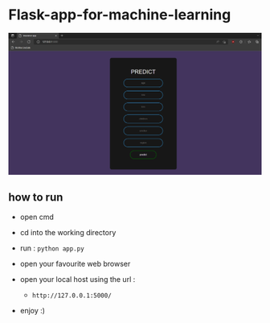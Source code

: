 # Flask-app-for-machine-learning
![app.py](interface.png)
## how to run

* open cmd
* cd into the working directory
* run : `python app.py`  
* open your favourite web browser 
* open  your local host using the url :

  * ```
    http://127.0.0.1:5000/
    ``` 
* enjoy :)